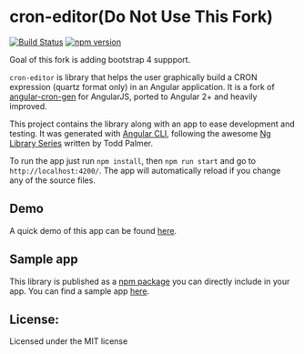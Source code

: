 cron-editor(Do Not Use This Fork)
===

[![Build Status](https://travis-ci.org/claudiuconstantin/cron-editor.svg?branch=master)](https://travis-ci.org/claudiuconstantin/cron-editor)
[![npm version](https://badge.fury.io/js/cron-editor.svg)](https://badge.fury.io/js/cron-editor)

Goal of this fork is adding bootstrap 4 suppport.

`cron-editor` is library that helps the user graphically build a CRON expression (quartz format only) in an Angular application. It is a fork of [angular-cron-gen](https://github.com/vincentjames501/angular-cron-gen) for AngularJS, ported to Angular 2+ and heavily improved.

This project contains the library along with an app to ease development and testing. It was generated with [Angular CLI](https://github.com/angular/angular-cli), following the awesome [Ng Library Series](https://blog.angularindepth.com/creating-a-library-in-angular-6-87799552e7e5) written by Todd Palmer.

To run the app just run `npm install`, then `npm run start` and go to `http://localhost:4200/`. The app will automatically reload if you change any of the source files.

## Demo

A quick demo of this app can be found [here](https://claudiuconstantin.github.io/cron-editor/).

## Sample app

This library is published as a [npm package](https://www.npmjs.com/package/cron-editor) you can directly include in your app. You can find a sample app [here](https://github.com/claudiuconstantin/cron-editor-sample).

## License:
Licensed under the MIT license
